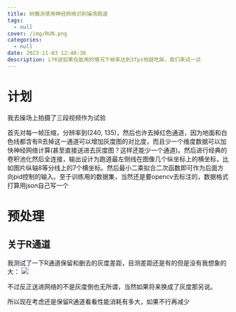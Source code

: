 ```yaml
---
title: 树莓派使用神经网络识别操场跑道
tags:
  - null
cover: /img/RUN.png
categories:
  - null
date: 2023-11-03 12:40:38
description: LYK说如果在能用的情况下帧率达到3fps他就吃屎，我们来试一试
---
```

# 计划
我去操场上拍摄了三段视频作为试验

首先对每一帧压缩，分辨率到(240, 135)，然后也许去掉红色通道，因为地面和白色线都含有R去掉这一通道可以增加灰度图的对比度，而且少一个维度数据可以加快神经网络计算(甚至直接送进去灰度图？这样还能少一个通道)。然后进行经典的卷积池化然后全连接，输出设计为跑道最左侧线在图像几个纵坐标上的横坐标，比如图片纵轴8等分线上的7个横坐标。然后最小二乘拟合二次函数即可作为后面方向pid控制的输入。至于训练用的数据集，当然还是要opencv去标注的，数据格式打算用json自己写一个

# 预处理
## 关于R通道
我测试了一下R通道保留和删去的灰度差距，目测差距还是有的但是没有我想象的大：
![](去掉红色通道灰度对比.png)

不过反正送进网络的不是灰度倒也无所谓，当然如果将来换成了灰度那另说。

所以现在考虑还是保留R通道看看性能消耗有多大，如果不行再减少


